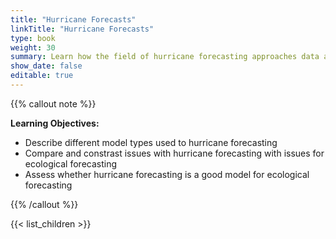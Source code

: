 ```yaml
---
title: "Hurricane Forecasts"
linkTitle: "Hurricane Forecasts"
type: book
weight: 30
summary: Learn how the field of hurricane forecasting approaches data and model challenges
show_date: false
editable: true
---
```


{{% callout note %}}

**Learning Objectives:**

- Describe different model types used to hurricane forecasting
- Compare and constrast issues with hurricane forecasting with issues for ecological forecasting
- Assess whether hurricane forecasting is a good model for ecological forecasting

{{% /callout %}}

{{< list_children >}}
